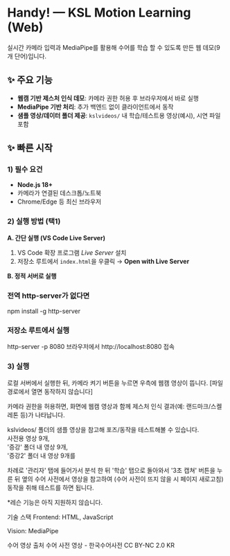 # Handy! — KSL Motion Learning (Web)

실시간 카메라 입력과 MediaPipe를 활용해 수어를 학습 할 수 있도록 만든 웹 데모(9개 단어)입니다.

## ✨ 주요 기능

- **웹캠 기반 제스처 인식 데모**: 카메라 권한 허용 후 브라우저에서 바로 실행
- **MediaPipe 기반 처리**: 추가 백엔드 없이 클라이언트에서 동작
- **샘플 영상/데이터 폴더 제공**: `kslvideos/` 내 학습/테스트용 영상(예시), 시연 파일 포함


## ✨ 빠른 시작

### 1) 필수 요건
- **Node.js 18+**
- 카메라가 연결된 데스크톱/노트북
- Chrome/Edge 등 최신 브라우저

### 2) 실행 방법 (택1)

**A. 간단 실행 (VS Code Live Server)**
1. VS Code 확장 프로그램 *Live Server* 설치
2. 저장소 루트에서 `index.html`을 우클릭 → **Open with Live Server**

**B. 정적 서버로 실행**

### 전역 http-server가 없다면
npm install -g http-server

### 저장소 루트에서 실행
http-server -p 8080
브라우저에서 http://localhost:8080 접속

### 3) 실행

로컬 서버에서 실행한 뒤, 카메라 켜기 버튼을 누르면 우측에 웹캠 영상이 뜹니다. [파일 경로에서 열면 동작하지 않습니다]

카메라 권한을 허용하면, 화면에 웹캠 영상과 함께 제스처 인식 결과(예: 랜드마크/스켈레톤 등)가 나타납니다.


kslvideos/ 폴더의 샘플 영상을 참고해 포즈/동작을 테스트해볼 수 있습니다.  
사전용 영상 9개,  
'증강' 폴더 내 영상 9개,  
'증강2' 폴더 내 영상 9개를  
  
차례로 '관리자' 탭에 들어가서 분석 한 뒤 '학습' 탭으로 돌아와서 '3초 캡쳐' 버튼을 누른 뒤
옆의 수어 사전에서 영상을 참고하여  (수어 사전이 뜨지 않을 시 페이지 새로고침)
동작을 취해 테스트를 하면 됩니다.

*레슨 기능은 아직 지원하지 않습니다.


기술 스택
Frontend: HTML, JavaScript

Vision: MediaPipe


수어 영상 출처
수어 사전 영상 - 한국수어사전  CC BY-NC 2.0 KR

